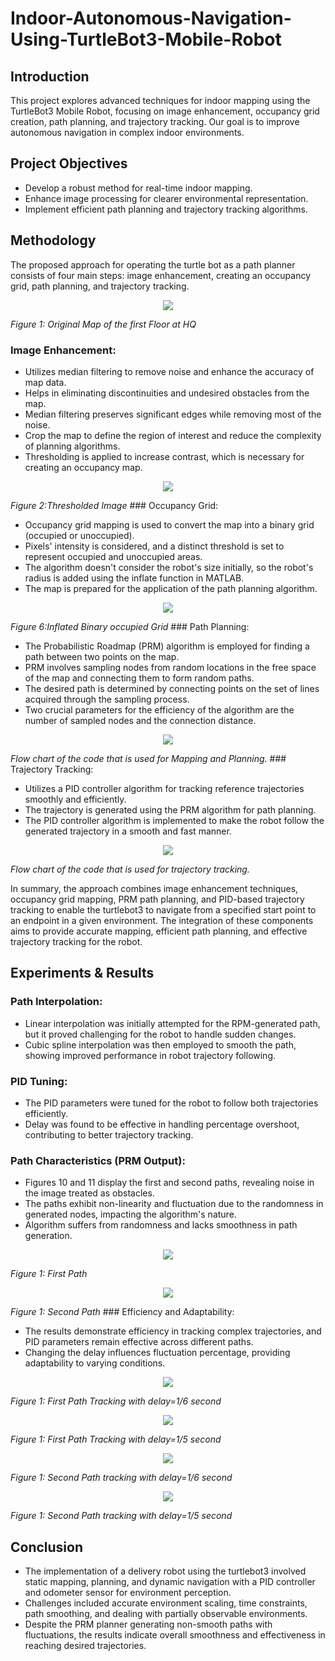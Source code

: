 # Indoor-Autonomous-Navigation-Using-TurtleBot3-Mobile-Robot 

## Introduction
This project explores advanced techniques for indoor mapping using the TurtleBot3 Mobile Robot, focusing on image enhancement, occupancy grid creation, path planning, and trajectory tracking. Our goal is to improve autonomous navigation in complex indoor environments.

## Project Objectives
* Develop a robust method for real-time indoor mapping.
* Enhance image processing for clearer environmental representation.
* Implement efficient path planning and trajectory tracking algorithms.

## Methodology
The proposed approach for operating the turtle bot as a path planner consists of four main steps: image enhancement, creating an occupancy grid, path planning, and trajectory tracking.
<p align="center">
<img src="Figures/original_map.JPG"/>
</p>
  <em>Figure 1:  Original Map of the first Floor at HQ </em>
<!-- <p align="center">
</p> -->


### Image Enhancement:

* Utilizes median filtering to remove noise and enhance the accuracy of map data.
* Helps in eliminating discontinuities and undesired obstacles from the map.
* Median filtering preserves significant edges while removing most of the noise.
* Crop the map to define the region of interest and reduce the complexity of planning algorithms.
* Thresholding is applied to increase contrast, which is necessary for creating an occupancy map.
<p align="center">
<img src="Figures/Thresholded.JPG" />
</p>
  <em>Figure 2:Thresholded Image </em>
<!-- <p align="center">
</p> -->
### Occupancy Grid:

*  Occupancy grid mapping is used to convert the map into a binary grid (occupied or unoccupied).
* Pixels' intensity is considered, and a distinct threshold is set to represent occupied and unoccupied areas.
* The algorithm doesn't consider the robot's size initially, so the robot's radius is added using the inflate function in MATLAB.
* The map is prepared for the application of the path planning algorithm.

<p align="center">
<img src="Figures/Binary_Occupancy_Map.JPG" />
</p>
  <em>Figure 6:Inflated Binary occupied Grid </em>
<!-- <p align="center">
</p> -->
### Path Planning:

* The Probabilistic Roadmap (PRM) algorithm is employed for finding a path between two points on the map.
* PRM involves sampling nodes from random locations in the free space of the map and connecting them to form random paths.
* The desired path is determined by connecting points on the set of lines acquired through the sampling process.
* Two crucial parameters for the efficiency of the algorithm are the number of sampled nodes and the connection distance.

<p align="center">
<img src="Figures/planning.png"  />
</p>
  <em> Flow chart of the code that is used for Mapping and Planning. </em>
<!-- <p align="center">
</p> -->
### Trajectory Tracking:

* Utilizes a PID controller algorithm for tracking reference trajectories smoothly and efficiently.
* The trajectory is generated using the PRM algorithm for path planning.
* The PID controller algorithm is implemented to make the robot follow the generated trajectory in a smooth and fast manner.

<p align="center">
<img src="Figures/trajectory-tracking.png" />
</p>
  <em>Flow chart of the code that is used for trajectory tracking. </em>
<!-- <p align="center">
</p> -->

In summary, the approach combines image enhancement techniques, occupancy grid mapping, PRM path planning, and PID-based trajectory tracking to enable the turtlebot3 to navigate from a specified start point to an endpoint in a given environment. The integration of these components aims to provide accurate mapping, efficient path planning, and effective trajectory tracking for the robot.


## Experiments & Results

### Path Interpolation:

- Linear interpolation was initially attempted for the RPM-generated path, but it proved challenging for the robot to handle sudden changes.
- Cubic spline interpolation was then employed to smooth the path, showing improved performance in robot trajectory following.
### PID Tuning:

- The PID parameters were tuned for the robot to follow both trajectories efficiently.
- Delay was found to be effective in handling percentage overshoot, contributing to better trajectory tracking.
### Path Characteristics (PRM Output):

- Figures 10 and 11 display the first and second paths, revealing noise in the image treated as obstacles.
- The paths exhibit non-linearity and fluctuation due to the randomness in generated nodes, impacting the algorithm's nature.
- Algorithm suffers from randomness and lacks smoothness in path generation.
<p align="center">
<img src="Figures/First_Path.JPG" />
</p>
  <em>Figure 1:  First Path</em>
<!-- <p align="center">
</p> -->

<p align="center">
<img src="Figures/Second Path.JPG" />
</p>
  <em>Figure 1:  Second Path </em>
<!-- <p align="center">
</p> -->
### Efficiency and Adaptability:

- The results demonstrate efficiency in tracking complex trajectories, and PID parameters remain effective across different paths.
- Changing the delay influences fluctuation percentage, providing adaptability to varying conditions.

<p align="center">
<img src="Figures/trajectory_tracking_delay_1_6.JPG" />
</p>
  <em>Figure 1:  First Path Tracking with delay=1/6 second </em>
<!-- <p align="center">
</p> -->
<p align="center">
<img src="Figures/trajectory_tracking_delay_1_5.JPG" />
</p>
  <em>Figure 1: First Path Tracking with delay=1/5 second</em>
<!-- <p align="center">
</p> -->
<p align="center">
<img src="Figures/first_path_trajectory_tracking_delay_1_6.JPG" />
</p>
  <em>Figure 1: Second Path tracking with delay=1/6 second </em>
<!-- <p align="center">
</p> -->
<p align="center">
<img src="Figures/second_path_trajectory_tracking_delay_1_5.JPG" />
</p>
  <em>Figure 1:  Second Path tracking with delay=1/5 second </em>
<!-- <p align="center">
</p> -->


## Conclusion
- The implementation of a delivery robot using the turtlebot3 involved static mapping, planning, and dynamic navigation with a PID controller and odometer sensor for environment perception.
- Challenges included accurate environment scaling, time constraints, path smoothing, and dealing with partially observable environments.
- Despite the PRM planner generating non-smooth paths with fluctuations, the results indicate overall smoothness and effectiveness in reaching desired trajectories.
